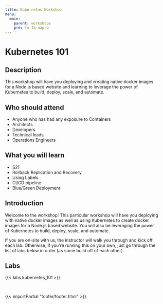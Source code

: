 ```yaml
---
title: Kubernetes Workshop
menu:
  main:
    parent: workshops
    pre: fa fa-map-o
---
```


# Kubernetes 101

## Description 

This workshop will have you deploying and creating native docker images for a Node.js based website and learning to leverage the power of Kubernetes to build, deploy, scale, and automate.

## Who should attend

- Anyone who has had any exposure to Containers
- Architects
- Developers
- Technical leads
- Operations Engineers


## What you will learn

- S21
- Rollback Replication and Recovery
- Using Labels
- CI/CD pipeline
- Blue/Green Deployment


## Introduction
Welcome to the workshop! This particular workshop will have you deploying with native docker images as well as using Kubernetes to create docker images for a Node.js based website. You will also be leveraging the power of Kubernetes to build, deploy, scale, and automate.

If you are on-site with us, the instructor will walk you through and kick off each lab.  Otherwise, if you're running this on your own, just go through the list of labs below in order (as some build off of each other).


## Labs

{{< labs kubernetes_101 >}}

<br>

{{< importPartial "footer/footer.html" >}}

